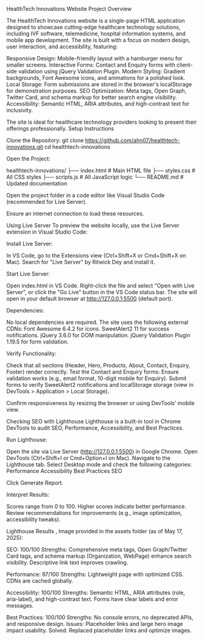 HealthTech Innovations Website
Project Overview

The HealthTech Innovations website is a single-page HTML application designed to showcase cutting-edge healthcare technology solutions, including IVF software, telemedicine, hospital information systems, and mobile app development. The site is built with a focus on modern design, user interaction, and accessibility, featuring:

Responsive Design: Mobile-friendly layout with a hamburger menu for smaller screens.
Interactive Forms: Contact and Enquiry forms with client-side validation using jQuery Validation Plugin.
Modern Styling: Gradient backgrounds, Font Awesome icons, and animations for a polished look.
Local Storage: Form submissions are stored in the browser's localStorage for demonstration purposes.
SEO Optimization: Meta tags, Open Graph, Twitter Card, and schema markup for better search engine visibility.
Accessibility: Semantic HTML, ARIA attributes, and high-contrast text for inclusivity.

The site is ideal for healthcare technology providers looking to present their offerings professionally.
Setup Instructions

Clone the Repository:
git clone https://github.com/ahn07/healthtech-innovations.git
cd healthtech-innovations

Open the Project:

healthtech-innovations/
├── index.html       # Main HTML file
├── styles.css      # All CSS styles
├── scripts.js      # All JavaScript logic
└── README.md       # Updated documentation

Open the project folder in a code editor like Visual Studio Code (recommended for Live Server).

Ensure an internet connection to load these resources.

Using Live Server
To preview the website locally, use the Live Server extension in Visual Studio Code:

Install Live Server:

In VS Code, go to the Extensions view (Ctrl+Shift+X or Cmd+Shift+X on Mac).
Search for "Live Server" by Ritwick Dey and install it.


Start Live Server:

Open index.html in VS Code.
Right-click the file and select "Open with Live Server", or click the "Go Live" button in the VS Code status bar.
The site will open in your default browser at http://127.0.0.1:5500 (default port).

Dependencies:

No local dependencies are required. The site uses the following external CDNs:
Font Awesome 6.4.2 for icons.
SweetAlert2 11 for success notifications.
jQuery 3.6.0 for DOM manipulation.
jQuery Validation Plugin 1.19.5 for form validation.




Verify Functionality:

Check that all sections (Header, Hero, Products, About, Contact, Enquiry, Footer) render correctly.
Test the Contact and Enquiry forms:
Ensure validation works (e.g., email format, 10-digit mobile for Enquiry).
Submit forms to verify SweetAlert2 notifications and localStorage storage (view in DevTools > Application > Local Storage).


Confirm responsiveness by resizing the browser or using DevTools' mobile view.



Checking SEO with Lighthouse
Lighthouse is a built-in tool in Chrome DevTools to audit SEO, Performance, Accessibility, and Best Practices.

Run Lighthouse:

Open the site via Live Server (http://127.0.0.1:5500) in Google Chrome.
Open DevTools (Ctrl+Shift+I or Cmd+Option+I on Mac).
Navigate to the Lighthouse tab.
Select Desktop mode and check the following categories:
Performance
Accessibility
Best Practices
SEO


Click Generate Report.


Interpret Results:

Scores range from 0 to 100. Higher scores indicate better performance.
Review recommendations for improvements (e.g., image optimization, accessibility tweaks).


Lighthouse Results , Image provided in the assets folder (as of May 17, 2025):

SEO: 100/100
Strengths: Comprehensive meta tags, Open Graph/Twitter Card tags, and schema markup (Organization, WebPage) enhance search visibility. Descriptive link text improves crawling.



Performance: 97/100
Strengths: Lightweight page with optimized CSS. CDNs are cached globally.



Accessibility: 100/100
Strengths: Semantic HTML, ARIA attributes (role, aria-label), and high-contrast text. Forms have clear labels and error messages.



Best Practices: 100/100
Strengths: No console errors, no deprecated APIs, and responsive design.
Issues: Placeholder links and large hero image impact usability.
Solved: Replaced placeholder links and optimize images.


